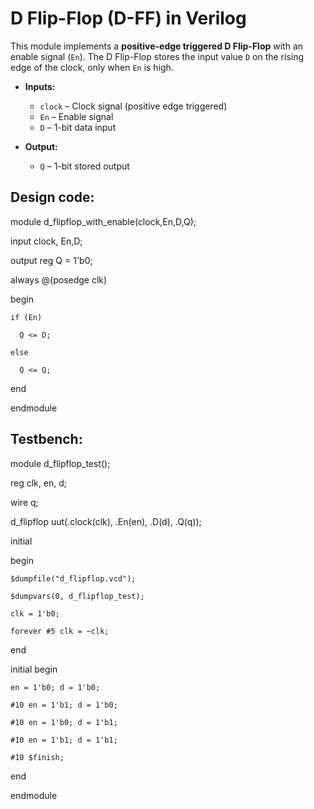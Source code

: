 # D Flip-Flop (D-FF) in Verilog

This module implements a **positive-edge triggered D Flip-Flop** with an enable signal (`En`). The D Flip-Flop stores the input value `D` on the rising edge of the clock, only when `En` is high.

- **Inputs:**
  - `clock` – Clock signal (positive edge triggered)
  - `En` – Enable signal
  - `D` – 1-bit data input

- **Output:**
  - `Q` – 1-bit stored output


## Design code:
module d_flipflop_with_enable(clock,En,D,Q);

  input clock, En,D;
  
  output reg Q = 1'b0;

  always @(posedge clk)
  
  begin
  
    if (En)
    
      Q <= D;
      
    else
    
      Q <= Q;
      
  end

endmodule

## Testbench:
module d_flipflop_test();

  reg clk, en, d;
  
  wire q;

  d_flipflop uut(.clock(clk), .En(en), .D(d), .Q(q));

  initial
  
  begin
  
    $dumpfile("d_flipflop.vcd");
    
    $dumpvars(0, d_flipflop_test);
    
    clk = 1'b0;
    
    forever #5 clk = ~clk;
    
  end

  initial begin
  
    en = 1'b0; d = 1'b0;
    
    #10 en = 1'b1; d = 1'b0;
    
    #10 en = 1'b0; d = 1'b1;
    
    #10 en = 1'b1; d = 1'b1;
    
    #10 $finish;
    
  end
  
endmodule
